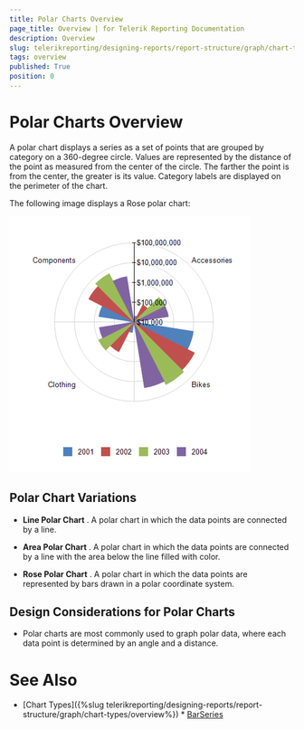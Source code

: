 ```yaml
---
title: Polar Charts Overview
page_title: Overview | for Telerik Reporting Documentation
description: Overview
slug: telerikreporting/designing-reports/report-structure/graph/chart-types/polar-charts/overview
tags: overview
published: True
position: 0
---
```


# Polar Charts Overview



A polar chart displays a series as a set of points that are grouped by category on a 360-degree circle.       Values are represented by the distance of the point as measured from the center of the circle. The farther the       point is from the center, the greater is its value. Category labels are displayed on the perimeter of the chart.        

The following image displays a Rose polar chart:  

  ![Polar Chart\Polar Chart](images/Graph/PolarChart.png)

## Polar Chart Variations

* __Line Polar Chart__ . A polar chart in which the data points are connected by a line.

* __Area Polar Chart__ . A polar chart in which the data points are connected by a line with the area below the line filled with color.

* __Rose Polar Chart__ . A polar chart in which the data points are represented by bars drawn in a polar coordinate system.

## Design Considerations for Polar Charts

* Polar charts are most commonly used to graph polar data, where each data point is determined by an angle and a distance.

# See Also

 * [Chart Types]({%slug telerikreporting/designing-reports/report-structure/graph/chart-types/overview%}) * [BarSeries](/reporting/api/Telerik.Reporting.BarSeries) 
